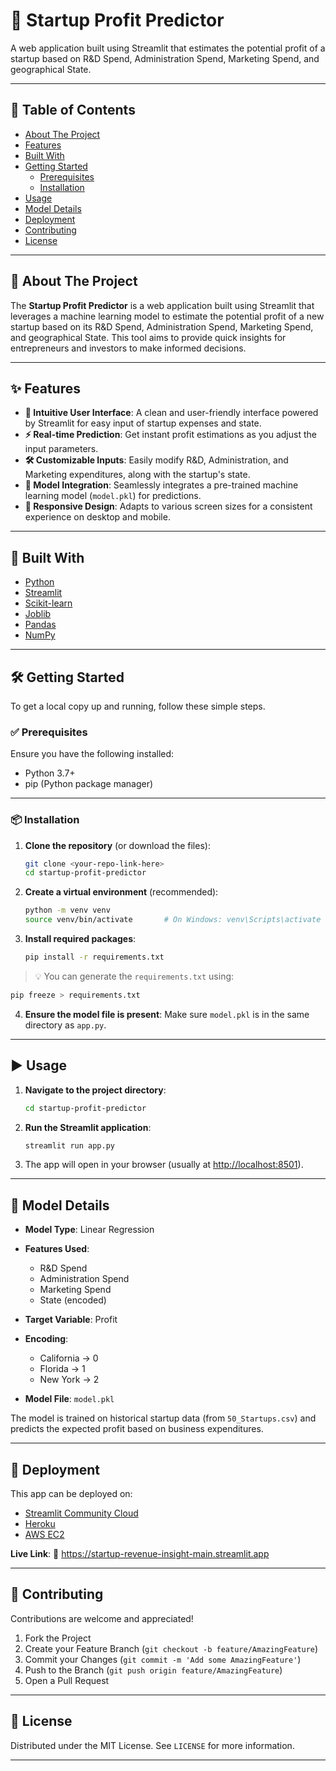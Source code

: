 
# 🚀 Startup Profit Predictor

A web application built using Streamlit that estimates the potential profit of a startup based on R&D Spend, Administration Spend, Marketing Spend, and geographical State.

---

## 📑 Table of Contents

- [About The Project](#about-the-project)
- [Features](#features)
- [Built With](#built-with)
- [Getting Started](#getting-started)
  - [Prerequisites](#prerequisites)
  - [Installation](#installation)
- [Usage](#usage)
- [Model Details](#model-details)
- [Deployment](#deployment)
- [Contributing](#contributing)
- [License](#license)

---

## 📌 About The Project

The **Startup Profit Predictor** is a web application built using Streamlit that leverages a machine learning model to estimate the potential profit of a new startup based on its R&D Spend, Administration Spend, Marketing Spend, and geographical State. This tool aims to provide quick insights for entrepreneurs and investors to make informed decisions.

---

## ✨ Features

- **🎨 Intuitive User Interface**: A clean and user-friendly interface powered by Streamlit for easy input of startup expenses and state.
- **⚡ Real-time Prediction**: Get instant profit estimations as you adjust the input parameters.
- **🛠️ Customizable Inputs**: Easily modify R&D, Administration, and Marketing expenditures, along with the startup's state.
- **🤖 Model Integration**: Seamlessly integrates a pre-trained machine learning model (`model.pkl`) for predictions.
- **📱 Responsive Design**: Adapts to various screen sizes for a consistent experience on desktop and mobile.

---

## 🧰 Built With

- [Python](https://www.python.org/)
- [Streamlit](https://streamlit.io/)
- [Scikit-learn](https://scikit-learn.org/)
- [Joblib](https://joblib.readthedocs.io/)
- [Pandas](https://pandas.pydata.org/)
- [NumPy](https://numpy.org/)

---

## 🛠️ Getting Started

To get a local copy up and running, follow these simple steps.

### ✅ Prerequisites

Ensure you have the following installed:

- Python 3.7+
- pip (Python package manager)

---

### 📦 Installation

1. **Clone the repository** (or download the files):
   ```bash
   git clone <your-repo-link-here>
   cd startup-profit-predictor


2. **Create a virtual environment** (recommended):

   ```bash
   python -m venv venv
   source venv/bin/activate       # On Windows: venv\Scripts\activate
   ```

3. **Install required packages**:

   ```bash
   pip install -r requirements.txt
   ```

> 💡 You can generate the `requirements.txt` using:

```bash
pip freeze > requirements.txt
```

4. **Ensure the model file is present**:
   Make sure `model.pkl` is in the same directory as `app.py`.

---

## ▶️ Usage

1. **Navigate to the project directory**:

   ```bash
   cd startup-profit-predictor
   ```

2. **Run the Streamlit application**:

   ```bash
   streamlit run app.py
   ```

3. The app will open in your browser (usually at [http://localhost:8501](http://localhost:8501)).

---

## 🧠 Model Details

* **Model Type**: Linear Regression
* **Features Used**:

  * R\&D Spend
  * Administration Spend
  * Marketing Spend
  * State (encoded)
* **Target Variable**: Profit
* **Encoding**:

  * California → 0
  * Florida → 1
  * New York → 2
* **Model File**: `model.pkl`

The model is trained on historical startup data (from `50_Startups.csv`) and predicts the expected profit based on business expenditures.

---

## 🚀 Deployment

This app can be deployed on:

* [Streamlit Community Cloud](https://streamlit.io/cloud)
* [Heroku](https://www.heroku.com/)
* [AWS EC2](https://aws.amazon.com/ec2/)

**Live Link**:
🔗 https://startup-revenue-insight-main.streamlit.app

---

## 🤝 Contributing

Contributions are welcome and appreciated!

1. Fork the Project
2. Create your Feature Branch (`git checkout -b feature/AmazingFeature`)
3. Commit your Changes (`git commit -m 'Add some AmazingFeature'`)
4. Push to the Branch (`git push origin feature/AmazingFeature`)
5. Open a Pull Request

---

## 📄 License

Distributed under the MIT License. See `LICENSE` for more information.

---

